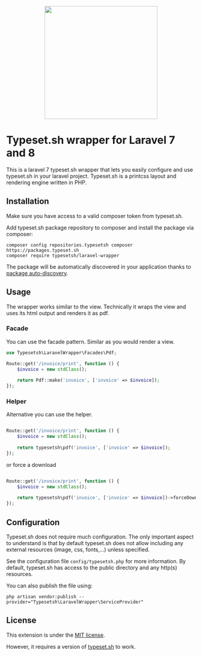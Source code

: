 
<p align="center"><img src="https://static.typeset.sh/images/typeset.sh-logo.svg" width="300"></p>


# Typeset.sh wrapper for Laravel 7 and 8

This is a laravel 7 typeset.sh wrapper that lets you easily configure and use typeset.sh
in your laravel project. Typeset.sh is a printcss layout and rendering engine written in PHP.


## Installation

Make sure you have access to a valid composer token from typeset.sh.

Add typeset.sh package repository to composer and install the package via composer:

    composer config repositories.typesetsh composer https://packages.typeset.sh
    composer require typesetsh/laravel-wrapper

The package will be automatically discovered in your application thanks to [package auto-discovery](https://laravel.com/docs/8.x/packages#package-discovery).

## Usage

The wrapper works similar to the view. Technically it wraps the view and uses its html output
and renders it as pdf.

### Facade

You can use the facade pattern. Similar as you would render a view.

```php
use Typesetsh\LaravelWrapper\Facades\Pdf;

Route::get('/invoice/print', function () {
    $invoice = new stdClass();
    
    return Pdf::make('invoice', ['invoice' => $invoice]);
});
```


### Helper

Alternative you can use the helper.

```php

Route::get('/invoice/print', function () {
    $invoice = new stdClass();
    
    return typesetsh\pdf('invoice', ['invoice' => $invoice]);
});
```

or force a download

```php

Route::get('/invoice/print', function () {
    $invoice = new stdClass();
    
    return typesetsh\pdf('invoice', ['invoice' => $invoice])->forceDownload('invoice.pdf');
});
```


## Configuration

Typeset.sh does not require much configuration. The only important aspect to understand is that
by default typeset.sh does not allow including any external resources (image, css, fonts,...) 
unless specified.

See the configuration file `config/typesetsh.php` for more information. By default, typeset.sh
has access to the public directory and any http(s) resources.

You can also publish the file using:

    php artisan vendor:publish --provider="Typesetsh\LaravelWrapper\ServiceProvider"
    
    
## License

This extension is under the [MIT license](LICENSE).

However, it requires a version of [typeset.sh](https://typeset.sh/) to work.
